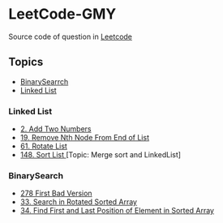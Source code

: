 # LeetCode-GMY
Source code of question in [Leetcode](https://leetcode.com/)

## Topics
- [BinarySearrch](#bs)
- [Linked List](#ll)


### Linked List <a herf="ll"></a>

- [2. Add Two Numbers](https://leetcode.com/problems/add-two-numbers/)
- [19. Remove Nth Node From End of List](https://leetcode.com/problems/remove-nth-node-from-end-of-list/)
- [61. Rotate List](https://leetcode.com/problems/rotate-list/)
- [148. Sort List ](https://leetcode.com/problems/sort-list/) [Topic: Merge sort and LinkedList]

### BinarySearch <a href="bs"></a>

- [278 First Bad Version](https://leetcode.com/problems/first-bad-version/)
- [33. Search in Rotated Sorted Array](https://leetcode.com/problems/search-in-rotated-sorted-array/)
- [34. Find First and Last Position of Element in Sorted Array](https://leetcode.com/problems/find-first-and-last-position-of-element-in-sorted-array/)

